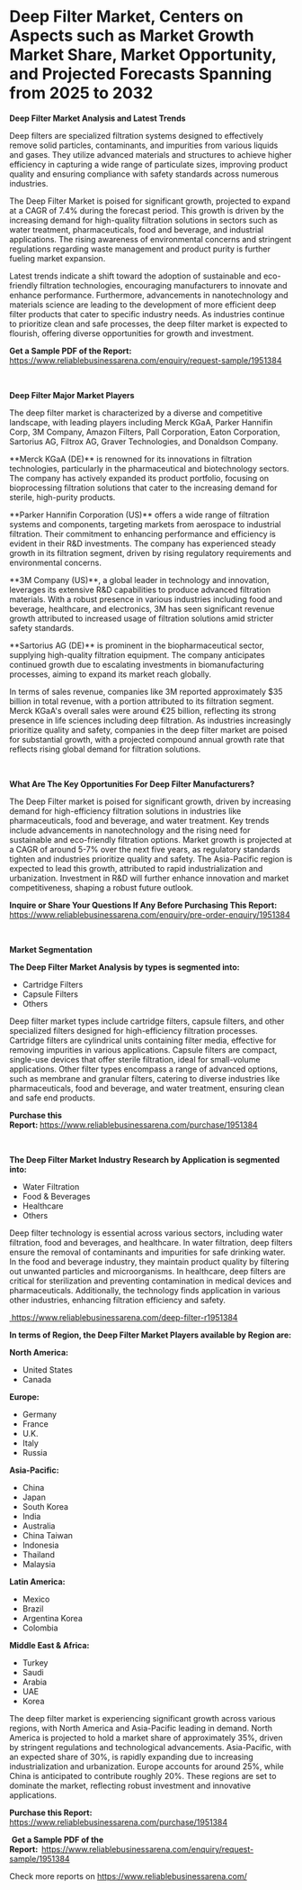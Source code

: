 <p><h1>Deep Filter Market, Centers on Aspects such as Market Growth Market Share, Market Opportunity, and Projected Forecasts Spanning from 2025 to 2032</h1></p><p><strong>Deep Filter Market Analysis and Latest Trends</strong></p>
<p><p>Deep filters are specialized filtration systems designed to effectively remove solid particles, contaminants, and impurities from various liquids and gases. They utilize advanced materials and structures to achieve higher efficiency in capturing a wide range of particulate sizes, improving product quality and ensuring compliance with safety standards across numerous industries.</p><p>The Deep Filter Market is poised for significant growth, projected to expand at a CAGR of 7.4% during the forecast period. This growth is driven by the increasing demand for high-quality filtration solutions in sectors such as water treatment, pharmaceuticals, food and beverage, and industrial applications. The rising awareness of environmental concerns and stringent regulations regarding waste management and product purity is further fueling market expansion.</p><p>Latest trends indicate a shift toward the adoption of sustainable and eco-friendly filtration technologies, encouraging manufacturers to innovate and enhance performance. Furthermore, advancements in nanotechnology and materials science are leading to the development of more efficient deep filter products that cater to specific industry needs. As industries continue to prioritize clean and safe processes, the deep filter market is expected to flourish, offering diverse opportunities for growth and investment.</p></p>
<p><strong>Get a Sample PDF of the Report:&nbsp;</strong> <a href="https://www.reliablebusinessarena.com/enquiry/request-sample/1951384?utm_campaign=3294&utm_medium=2&utm_source=Github&utm_content=ia&utm_term=11042025&utm_id=deep-filter">https://www.reliablebusinessarena.com/enquiry/request-sample/1951384</a></p>
<p>&nbsp;</p>
<p><strong>Deep Filter Major Market Players</strong></p>
<p><p>The deep filter market is characterized by a diverse and competitive landscape, with leading players including Merck KGaA, Parker Hannifin Corp, 3M Company, Amazon Filters, Pall Corporation, Eaton Corporation, Sartorius AG, Filtrox AG, Graver Technologies, and Donaldson Company.</p><p>**Merck KGaA (DE)** is renowned for its innovations in filtration technologies, particularly in the pharmaceutical and biotechnology sectors. The company has actively expanded its product portfolio, focusing on bioprocessing filtration solutions that cater to the increasing demand for sterile, high-purity products.</p><p>**Parker Hannifin Corporation (US)** offers a wide range of filtration systems and components, targeting markets from aerospace to industrial filtration. Their commitment to enhancing performance and efficiency is evident in their R&D investments. The company has experienced steady growth in its filtration segment, driven by rising regulatory requirements and environmental concerns.</p><p>**3M Company (US)**, a global leader in technology and innovation, leverages its extensive R&D capabilities to produce advanced filtration materials. With a robust presence in various industries including food and beverage, healthcare, and electronics, 3M has seen significant revenue growth attributed to increased usage of filtration solutions amid stricter safety standards.</p><p>**Sartorius AG (DE)** is prominent in the biopharmaceutical sector, supplying high-quality filtration equipment. The company anticipates continued growth due to escalating investments in biomanufacturing processes, aiming to expand its market reach globally.</p><p>In terms of sales revenue, companies like 3M reported approximately $35 billion in total revenue, with a portion attributed to its filtration segment. Merck KGaA's overall sales were around €25 billion, reflecting its strong presence in life sciences including deep filtration. As industries increasingly prioritize quality and safety, companies in the deep filter market are poised for substantial growth, with a projected compound annual growth rate that reflects rising global demand for filtration solutions.</p></p>
<p>&nbsp;</p>
<p><strong>What Are The Key Opportunities For Deep Filter Manufacturers?</strong></p>
<p><p>The Deep Filter market is poised for significant growth, driven by increasing demand for high-efficiency filtration solutions in industries like pharmaceuticals, food and beverage, and water treatment. Key trends include advancements in nanotechnology and the rising need for sustainable and eco-friendly filtration options. Market growth is projected at a CAGR of around 5-7% over the next five years, as regulatory standards tighten and industries prioritize quality and safety. The Asia-Pacific region is expected to lead this growth, attributed to rapid industrialization and urbanization. Investment in R&D will further enhance innovation and market competitiveness, shaping a robust future outlook.</p></p>
<p><strong>Inquire or Share Your Questions If Any Before Purchasing This Report:</strong> <a href="https://www.reliablebusinessarena.com/enquiry/pre-order-enquiry/1951384?utm_campaign=3294&utm_medium=2&utm_source=Github&utm_content=ia&utm_term=11042025&utm_id=deep-filter">https://www.reliablebusinessarena.com/enquiry/pre-order-enquiry/1951384</a></p>
<p>&nbsp;</p>
<p><strong>Market Segmentation</strong></p>
<p><strong>The Deep Filter Market Analysis by types is segmented into:</strong></p>
<p><ul><li>Cartridge Filters</li><li>Capsule Filters</li><li>Others</li></ul></p>
<p><p>Deep filter market types include cartridge filters, capsule filters, and other specialized filters designed for high-efficiency filtration processes. Cartridge filters are cylindrical units containing filter media, effective for removing impurities in various applications. Capsule filters are compact, single-use devices that offer sterile filtration, ideal for small-volume applications. Other filter types encompass a range of advanced options, such as membrane and granular filters, catering to diverse industries like pharmaceuticals, food and beverage, and water treatment, ensuring clean and safe end products.</p></p>
<p><strong>Purchase this Report:&nbsp;</strong><a href="https://www.reliablebusinessarena.com/purchase/1951384?utm_campaign=3294&utm_medium=2&utm_source=Github&utm_content=ia&utm_term=11042025&utm_id=deep-filter">https://www.reliablebusinessarena.com/purchase/1951384</a></p>
<p>&nbsp;</p>
<p><strong>The Deep Filter Market Industry Research by Application is segmented into:</strong></p>
<p><ul><li>Water Filtration</li><li>Food & Beverages</li><li>Healthcare</li><li>Others</li></ul></p>
<p><p>Deep filter technology is essential across various sectors, including water filtration, food and beverages, and healthcare. In water filtration, deep filters ensure the removal of contaminants and impurities for safe drinking water. In the food and beverage industry, they maintain product quality by filtering out unwanted particles and microorganisms. In healthcare, deep filters are critical for sterilization and preventing contamination in medical devices and pharmaceuticals. Additionally, the technology finds application in various other industries, enhancing filtration efficiency and safety.</p></p>
<p><a href="https://www.reliablebusinessarena.com/deep-filter-r1951384?utm_campaign=3294&utm_medium=2&utm_source=Github&utm_content=ia&utm_term=11042025&utm_id=deep-filter">&nbsp;https://www.reliablebusinessarena.com/deep-filter-r1951384</a></p>
<p><strong>In terms of Region, the Deep Filter Market Players available by Region are:</strong></p>
<p>
    <p> <strong> North America: </strong>
        <ul>
            <li>United States</li>
            <li>Canada</li>
        </ul>
        </p> 
    <p> <strong> Europe: </strong>
        <ul>
            <li>Germany</li>
            <li>France</li>
            <li>U.K.</li>
            <li>Italy</li>
            <li>Russia</li>
        </ul>
        </p> 
    <p> <strong> Asia-Pacific: </strong>
        <ul>
            <li>China</li>
            <li>Japan</li>
            <li>South Korea</li>
            <li>India</li>
            <li>Australia</li>
            <li>China Taiwan</li>
            <li>Indonesia</li>
            <li>Thailand</li>
            <li>Malaysia</li>
        </ul>
        </p> 
    <p> <strong> Latin America: </strong>
        <ul>
            <li>Mexico</li>
            <li>Brazil</li>
            <li>Argentina Korea</li>
            <li>Colombia</li>
        </ul>
        </p> 
    <p> <strong> Middle East & Africa: </strong>
        <ul>
            <li>Turkey</li>
            <li>Saudi</li>
            <li>Arabia</li>
            <li>UAE</li>
            <li>Korea</li>
        </ul>
    </p>
    </p>
<p><p>The deep filter market is experiencing significant growth across various regions, with North America and Asia-Pacific leading in demand. North America is projected to hold a market share of approximately 35%, driven by stringent regulations and technological advancements. Asia-Pacific, with an expected share of 30%, is rapidly expanding due to increasing industrialization and urbanization. Europe accounts for around 25%, while China is anticipated to contribute roughly 20%. These regions are set to dominate the market, reflecting robust investment and innovative applications.</p></p>
<p><strong>Purchase this Report: </strong><a href="https://www.reliablebusinessarena.com/purchase/1951384?utm_campaign=3294&utm_medium=2&utm_source=Github&utm_content=ia&utm_term=11042025&utm_id=deep-filter">https://www.reliablebusinessarena.com/purchase/1951384</a></p>
<p>&nbsp;<strong>Get a Sample PDF of the Report:&nbsp;&nbsp;</strong><a href="https://www.reliablebusinessarena.com/enquiry/request-sample/1951384?utm_campaign=3294&utm_medium=2&utm_source=Github&utm_content=ia&utm_term=11042025&utm_id=deep-filter">https://www.reliablebusinessarena.com/enquiry/request-sample/1951384</a></p>
<p><strong></strong></p>
<p>Check more reports on <a href="https://www.reliablebusinessarena.com/?utm_campaign=3294&utm_medium=2&utm_source=Github&utm_content=ia&utm_term=11042025&utm_id=deep-filter">https://www.reliablebusinessarena.com/</a></p>